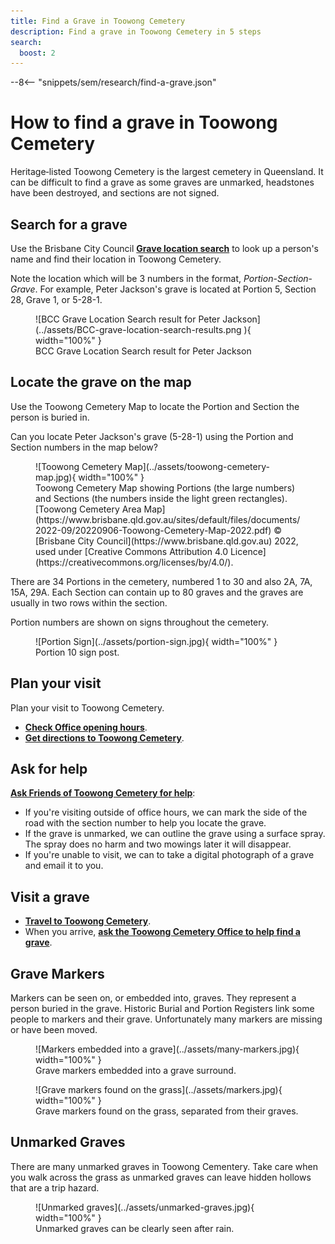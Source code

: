 ```yaml
---
title: Find a Grave in Toowong Cemetery
description: Find a grave in Toowong Cemetery in 5 steps
search:
  boost: 2
---
```


--8<-- "snippets/sem/research/find-a-grave.json"


# How to find a grave in Toowong Cemetery

Heritage‑listed Toowong Cemetery is the largest cemetery in Queensland. It can be difficult to find a grave as some graves are unmarked, headstones have been destroyed, and sections are not signed.

## Search for a grave

Use the Brisbane City Council **[Grave location search](https://www.brisbane.qld.gov.au/community-and-safety/community-support/cemeteries/grave-location-search)** to look up a person's name and find their location in Toowong Cemetery.

Note the location which will be 3 numbers in the format, *Portion*-*Section*-*Grave*. For example, Peter Jackson's grave is located at Portion 5, Section 28, Grave 1, or 5-28-1.

<figure markdown>
  ![BCC Grave Location Search result for Peter Jackson](../assets/BCC-grave-location-search-results.png
){ width="100%" }
  <figcaption markdown>BCC Grave Location Search result for Peter Jackson</figcaption>
</figure>


## Locate the grave on the map

Use the Toowong Cemetery Map to locate the Portion and Section the person is buried in.

Can you locate Peter Jackson's grave (5-28-1) using the Portion and Section numbers in the map below?

<figure markdown>
  ![Toowong Cemetery Map](../assets/toowong-cemetery-map.jpg){ width="100%" }
  <figcaption markdown>Toowong Cemetery Map showing Portions (the large numbers) and Sections (the numbers inside the light green rectangles). [Toowong Cemetery Area Map](https://www.brisbane.qld.gov.au/sites/default/files/documents/2022-09/20220906-Toowong-Cemetery-Map-2022.pdf)  © [Brisbane City Council](https://www.brisbane.qld.gov.au) 2022, used under [Creative Commons Attribution 4.0 Licence](https://creativecommons.org/licenses/by/4.0/).</figcaption>
</figure>

There are 34 Portions in the cemetery, numbered 1 to 30 and also 2A, 7A, 15A, 29A. Each Section can contain up to 80 graves and the graves are usually in two rows within the section. 

Portion numbers are shown on signs throughout the cemetery.

<figure markdown>
  ![Portion Sign](../assets/portion-sign.jpg){ width="100%" }
  <figcaption markdown>Portion 10 sign post.</figcaption>
</figure>


## Plan your visit

Plan your visit to Toowong Cemetery.

  - **[Check Office opening hours](https://www.brisbane.qld.gov.au/community-and-safety/community-support/cemeteries/toowong-cemetery#officehours)**. 
  - **[Get directions to Toowong Cemetery](https://www.google.com.au/maps/dir//Toowong+Cemetery,+Frederick+St,+Toowong+QLD+4066/@-27.4772749,152.9818283,17z/data=!4m9!4m8!1m0!1m5!1m1!1s0x6b9150c2f0f2e23f:0xf02a35bd720a310!2m2!1d152.9839608!2d-27.4772714!3e0)**.

## Ask for help 

**[Ask Friends of Toowong Cemetery for help](../contact.md)**:

  - If you're visiting outside of office hours, we can mark the side of the road with the section number to help you locate the grave.
  - If the grave is unmarked, we can outline the grave using a surface spray. The spray does no harm and two mowings later it will disappear.
  - If you're unable to visit, we can to take a digital photograph of a grave and email it to you.

## Visit a grave

  - **[Travel to Toowong Cemetery](../../#visit-toowong-cemetery)**.
  - When you arrive, **[ask the Toowong Cemetery Office to help find a grave](https://www.brisbane.qld.gov.au/community-and-safety/community-support/cemeteries/toowong-cemetery#locatinggravesandashesmemorialsites)**.


## Grave Markers

Markers can be seen on, or embedded into, graves. They represent a person buried in the grave. Historic Burial and Portion Registers link some people to markers and their grave. Unfortunately many markers are missing or have been moved.

<figure markdown>
  ![Markers embedded into a grave](../assets/many-markers.jpg){ width="100%" }
  <figcaption>Grave markers embedded into a grave surround.</figcaption>
</figure>

<figure markdown>
  ![Grave markers found on the grass](../assets/markers.jpg){ width="100%" }
  <figcaption>Grave markers found on the grass, separated from their graves.</figcaption>
</figure>

<!-- seek permission to publish image

To map a marker to a grave, you need to look up old portion books. For example, Portion 1, Section 1, Grave 38 in the Portion Book page below, maps to Marker ZI 735, which is annotated with the name *"Gale"*. 

Searching for *"Gale"* in the Brisbane City Council **[Grave location search](https://www.brisbane.qld.gov.au/community-and-safety/community-support/cemeteries/grave-location-search)** you find, by looking at each entry for *"Gale"*, Ruby Mary Gale, who was buried in 1-1-38 on 24 November 1924. You'll also find Ada Florence Morgan buried in 1-1-38 on 11 November 1878 - perhaps this is the B 663 crossed out in the Portion Book. 

Only the surname is recorded in the Portion Book so you can't link a marker to a specific person, although you may be able to imply a link by the order the markers are recorded and the date of each person's death. 

![Sample Portion Book page](../assets/portion-ledger.png){ width="100%" }

*<small>Sample Portion Book page. © Brisbane City Council</small>*

-->

## Unmarked Graves

There are many unmarked graves in Toowong Cementery. Take care when you walk across the grass as unmarked graves can leave hidden hollows that are a trip hazard.

<figure markdown>
  ![Unmarked graves](../assets/unmarked-graves.jpg){ width="100%" }
  <figcaption markdown>Unmarked graves can be clearly seen after rain.</figcaption>
</figure>